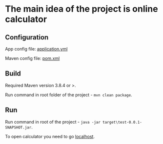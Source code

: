 # The main idea of the project is online calculator

## Configuration
App config file: [application.yml](src/main/resources/application.yml)

Maven config file: [pom.xml](pom.xml)

## Build
Required Maven version 3.8.4 or >.</p>
Run command in root folder of the project - `mvn clean package`.

## Run
Run command in root of the project - `java -jar target\test-0.0.1-SNAPSHOT.jar`.

To open calculator you need to go [localhost](http//localhost:8080/).


